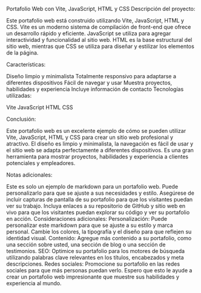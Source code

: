 Portafolio Web con Vite, JavaScript, HTML y CSS
Descripción del proyecto:

Este portafolio web está construido utilizando Vite, JavaScript, HTML y CSS. Vite es un moderno sistema de compilación de front-end que ofrece un desarrollo rápido y eficiente. JavaScript se utiliza para agregar interactividad y funcionalidad al sitio web. HTML es la base estructural del sitio web, mientras que CSS se utiliza para diseñar y estilizar los elementos de la página.

Características:

Diseño limpio y minimalista
Totalmente responsivo para adaptarse a diferentes dispositivos
Fácil de navegar y usar
Muestra proyectos, habilidades y experiencia
Incluye información de contacto
Tecnologías utilizadas:

Vite
JavaScript
HTML
CSS


Conclusión:

Este portafolio web es un excelente ejemplo de cómo se pueden utilizar Vite, JavaScript, HTML y CSS para crear un sitio web profesional y atractivo. El diseño es limpio y minimalista, la navegación es fácil de usar y el sitio web se adapta perfectamente a diferentes dispositivos. Es una gran herramienta para mostrar proyectos, habilidades y experiencia a clientes potenciales y empleadores.

Notas adicionales:

Este es solo un ejemplo de markdown para un portafolio web. Puede personalizarlo para que se ajuste a sus necesidades y estilo.
Asegúrese de incluir capturas de pantalla de su portafolio para que los visitantes puedan ver su trabajo.
Incluya enlaces a su repositorio de GitHub y sitio web en vivo para que los visitantes puedan explorar su código y ver su portafolio en acción.
Consideraciones adicionales:
Personalización: Puede personalizar este markdown para que se ajuste a su estilo y marca personal. Cambie los colores, la tipografía y el diseño para que reflejen su identidad visual.
Contenido: Agregue más contenido a su portafolio, como una sección sobre usted, una sección de blog o una sección de testimonios.
SEO: Optimice su portafolio para los motores de búsqueda utilizando palabras clave relevantes en los títulos, encabezados y meta descripciones.
Redes sociales: Promocione su portafolio en las redes sociales para que más personas puedan verlo.
Espero que esto le ayude a crear un portafolio web impresionante que muestre sus habilidades y experiencia al mundo.